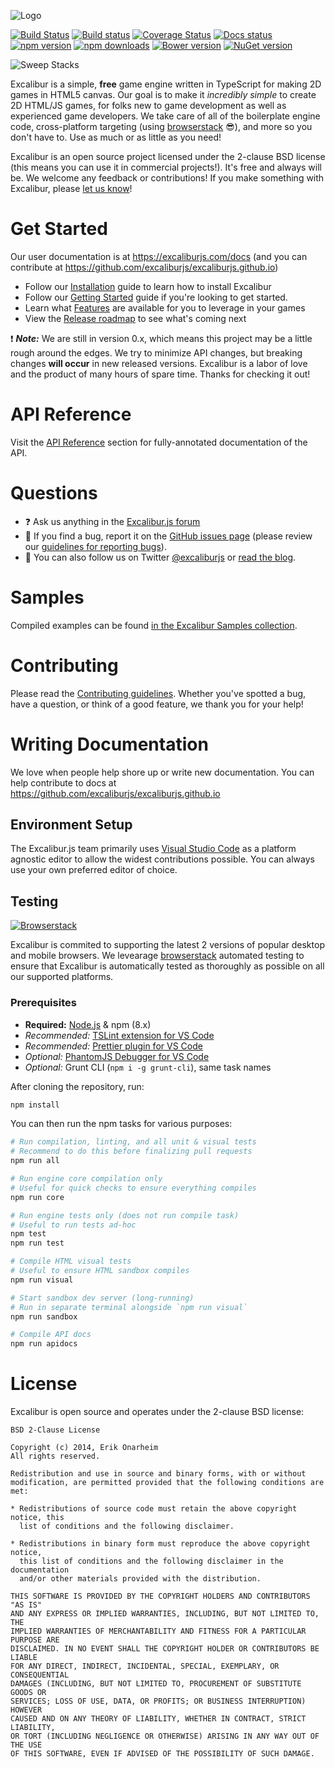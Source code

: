 ![Logo](/assets/logo.png?raw=true)

[![Build Status](https://img.shields.io/travis/excaliburjs/Excalibur/master.svg)](https://travis-ci.org/excaliburjs/Excalibur)
[![Build status](https://img.shields.io/appveyor/ci/eonarheim/excalibur/master.svg)](https://ci.appveyor.com/project/eonarheim/excalibur)
[![Coverage Status](https://coveralls.io/repos/github/excaliburjs/Excalibur/badge.svg)](https://coveralls.io/github/excaliburjs/Excalibur)
[![Docs status](https://readthedocs.org/projects/excaliburjs/badge/?version=latest)](http://excaliburjs.readthedocs.org/en/latest/?badge=latest)
[![npm version](https://img.shields.io/npm/v/excalibur.svg)](https://www.npmjs.com/package/excalibur)
[![npm downloads](https://img.shields.io/npm/dt/excalibur.svg)](https://www.npmjs.com/package/excalibur)
[![Bower version](https://img.shields.io/bower/v/excalibur.svg)](https://github.com/excaliburjs/Excalibur)
[![NuGet version](https://img.shields.io/nuget/v/Excalibur.svg)](https://www.nuget.org/packages/Excalibur/)

![Sweep Stacks](http://excaliburjs.com/assets/images/homepage-xp.png)

Excalibur is a simple, **free** game engine written in TypeScript for making 2D games in HTML5 canvas. Our goal is to make it _incredibly simple_ to create 2D HTML/JS games, for folks new to game development as well as experienced game developers. We take care of all of the boilerplate engine code, cross-platform targeting (using [browserstack](http://browserstack.com/) 😎), and more so you don't have to. Use as much or as little as you need!

Excalibur is an open source project licensed under the 2-clause BSD license (this means you can use it in commercial projects!). It's free and always will be. We welcome any feedback or contributions! If you make something with Excalibur, please [let us know](https://groups.google.com/forum/#!tags/excaliburjs/show-and-tell)!

# Get Started

Our user documentation is at https://excaliburjs.com/docs (and you can contribute at https://github.com/excaliburjs/excaliburjs.github.io)

- Follow our [Installation](https://excaliburjs.com/docs/installation) guide to learn how to install Excalibur
- Follow our [Getting Started](https://excaliburjs.com/docs/getting-started) guide if you're looking to get started.
- Learn what [Features](https://excaliburjs.com/docs/features) are available for you to leverage in your games
- View the [Release roadmap](https://github.com/excaliburjs/Excalibur/milestones) to see what's coming next

:exclamation: **_Note:_** We are still in version 0.x, which means this project may be a little rough around the edges. We try to minimize API changes, but breaking changes **will occur** in new released versions. Excalibur is a labor of love and the product of many hours of spare time. Thanks for checking it out!

# API Reference

Visit the [API Reference](https://excaliburjs.com/docs/api/edge) section for fully-annotated documentation of the API.

# Questions

- :question: Ask us anything in the [Excalibur.js forum](https://groups.google.com/forum/#!forum/excaliburjs)
- :bug: If you find a bug, report it on the [GitHub issues page](https://github.com/excaliburjs/Excalibur/issues) (please review our [guidelines for reporting bugs](https://github.com/excaliburjs/Excalibur/blob/master/.github/CONTRIBUTING.md#reporting-bugs)).
- :mega: You can also follow us on Twitter [@excaliburjs](http://twitter.com/excaliburjs) or [read the blog](http://blog.excaliburjs.com).

# Samples

Compiled examples can be found [in the Excalibur Samples collection](http://excaliburjs.com/samples/).

# Contributing

Please read the [Contributing guidelines](.github/CONTRIBUTING.md). Whether you've spotted a bug, have a question, or think of a good feature, we thank you for your help!

# Writing Documentation

We love when people help shore up or write new documentation. You can help contribute to docs at https://github.com/excaliburjs/excaliburjs.github.io

## Environment Setup

The Excalibur.js team primarily uses [Visual Studio Code](http://code.visualstudio.com) as a platform agnostic editor to
allow the widest contributions possible. You can always use your own preferred editor of choice.

## Testing

[![Browserstack](/assets/browserstack-logo-150x34.png?raw=true)](http://browserstack.com/)

Excalibur is commited to supporting the latest 2 versions of popular desktop and mobile browsers. We levearage [browserstack](http://browserstack.com/) automated testing to ensure that Excalibur is automatically tested as thoroughly as possible on all our supported platforms.

### Prerequisites

- **Required:** [Node.js](https://nodejs.org/) & npm (8.x)
- _Recommended:_ [TSLint extension for VS Code](https://marketplace.visualstudio.com/items?itemName=eg2.tslint)
- _Recommended:_ [Prettier plugin for VS Code](https://marketplace.visualstudio.com/items?itemName=esbenp.prettier-vscode)
- _Optional:_ [PhantomJS Debugger for VS Code](https://github.com/iradul/vscode-phantomjs-debug)
- _Optional:_ Grunt CLI (`npm i -g grunt-cli`), same task names

After cloning the repository, run:

```sh
npm install
```

You can then run the npm tasks for various purposes:

```bash
# Run compilation, linting, and all unit & visual tests
# Recommend to do this before finalizing pull requests
npm run all

# Run engine core compilation only
# Useful for quick checks to ensure everything compiles
npm run core

# Run engine tests only (does not run compile task)
# Useful to run tests ad-hoc
npm test
npm run test

# Compile HTML visual tests
# Useful to ensure HTML sandbox compiles
npm run visual

# Start sandbox dev server (long-running)
# Run in separate terminal alongside `npm run visual`
npm run sandbox

# Compile API docs
npm run apidocs
```

# License

Excalibur is open source and operates under the 2-clause BSD license:

    BSD 2-Clause License

    Copyright (c) 2014, Erik Onarheim
    All rights reserved.

    Redistribution and use in source and binary forms, with or without
    modification, are permitted provided that the following conditions are met:

    * Redistributions of source code must retain the above copyright notice, this
      list of conditions and the following disclaimer.

    * Redistributions in binary form must reproduce the above copyright notice,
      this list of conditions and the following disclaimer in the documentation
      and/or other materials provided with the distribution.

    THIS SOFTWARE IS PROVIDED BY THE COPYRIGHT HOLDERS AND CONTRIBUTORS "AS IS"
    AND ANY EXPRESS OR IMPLIED WARRANTIES, INCLUDING, BUT NOT LIMITED TO, THE
    IMPLIED WARRANTIES OF MERCHANTABILITY AND FITNESS FOR A PARTICULAR PURPOSE ARE
    DISCLAIMED. IN NO EVENT SHALL THE COPYRIGHT HOLDER OR CONTRIBUTORS BE LIABLE
    FOR ANY DIRECT, INDIRECT, INCIDENTAL, SPECIAL, EXEMPLARY, OR CONSEQUENTIAL
    DAMAGES (INCLUDING, BUT NOT LIMITED TO, PROCUREMENT OF SUBSTITUTE GOODS OR
    SERVICES; LOSS OF USE, DATA, OR PROFITS; OR BUSINESS INTERRUPTION) HOWEVER
    CAUSED AND ON ANY THEORY OF LIABILITY, WHETHER IN CONTRACT, STRICT LIABILITY,
    OR TORT (INCLUDING NEGLIGENCE OR OTHERWISE) ARISING IN ANY WAY OUT OF THE USE
    OF THIS SOFTWARE, EVEN IF ADVISED OF THE POSSIBILITY OF SUCH DAMAGE.
